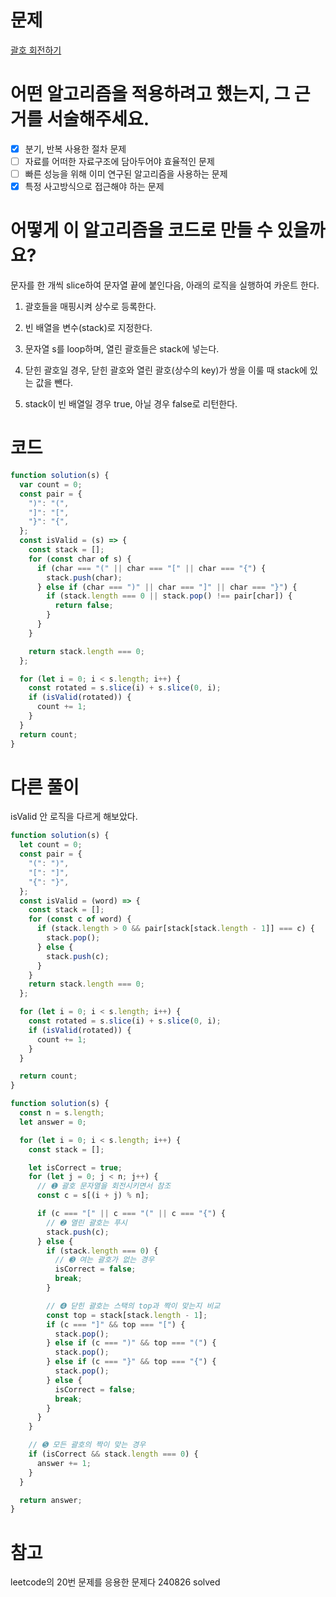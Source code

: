 # 문제

[괄호 회전하기](https://school.programmers.co.kr/learn/courses/30/lessons/76502?language=javascript)

# 어떤 알고리즘을 적용하려고 했는지, 그 근거를 서술해주세요.

- [x] 분기, 반복 사용한 절차 문제
- [ ] 자료를 어떠한 자료구조에 담아두어야 효율적인 문제
- [ ] 빠른 성능을 위해 이미 연구된 알고리즘을 사용하는 문제
- [x] 특정 사고방식으로 접근해야 하는 문제

# 어떻게 이 알고리즘을 코드로 만들 수 있을까요?

문자를 한 개씩 slice하여 문자열 끝에 붙인다음, 아래의 로직을 실행하여 카운트 한다.

1. 괄호들을 매핑시켜 상수로 등록한다.

2. 빈 배열을 변수(stack)로 지정한다.

3. 문자열 s를 loop하며, 열린 괄호들은 stack에 넣는다.

4. 닫힌 괄호일 경우, 닫힌 괄호와 열린 괄호(상수의 key)가 쌍을 이룰 때 stack에 있는 값을 뺀다.

5. stack이 빈 배열일 경우 true, 아닐 경우 false로 리턴한다.

# 코드

```js
function solution(s) {
  var count = 0;
  const pair = {
    ")": "(",
    "]": "[",
    "}": "{",
  };
  const isValid = (s) => {
    const stack = [];
    for (const char of s) {
      if (char === "(" || char === "[" || char === "{") {
        stack.push(char);
      } else if (char === ")" || char === "]" || char === "}") {
        if (stack.length === 0 || stack.pop() !== pair[char]) {
          return false;
        }
      }
    }

    return stack.length === 0;
  };

  for (let i = 0; i < s.length; i++) {
    const rotated = s.slice(i) + s.slice(0, i);
    if (isValid(rotated)) {
      count += 1;
    }
  }
  return count;
}
```

# 다른 풀이

isValid 안 로직을 다르게 해보았다.

```js
function solution(s) {
  let count = 0;
  const pair = {
    "(": ")",
    "[": "]",
    "{": "}",
  };
  const isValid = (word) => {
    const stack = [];
    for (const c of word) {
      if (stack.length > 0 && pair[stack[stack.length - 1]] === c) {
        stack.pop();
      } else {
        stack.push(c);
      }
    }
    return stack.length === 0;
  };

  for (let i = 0; i < s.length; i++) {
    const rotated = s.slice(i) + s.slice(0, i);
    if (isValid(rotated)) {
      count += 1;
    }
  }

  return count;
}
```

```js
function solution(s) {
  const n = s.length;
  let answer = 0;

  for (let i = 0; i < s.length; i++) {
    const stack = [];

    let isCorrect = true;
    for (let j = 0; j < n; j++) {
      // ➊ 괄호 문자열을 회전시키면서 참조
      const c = s[(i + j) % n];

      if (c === "[" || c === "(" || c === "{") {
        // ➋ 열린 괄호는 푸시
        stack.push(c);
      } else {
        if (stack.length === 0) {
          // ➌ 여는 괄호가 없는 경우
          isCorrect = false;
          break;
        }

        // ➍ 닫힌 괄호는 스택의 top과 짝이 맞는지 비교
        const top = stack[stack.length - 1];
        if (c === "]" && top === "[") {
          stack.pop();
        } else if (c === ")" && top === "(") {
          stack.pop();
        } else if (c === "}" && top === "{") {
          stack.pop();
        } else {
          isCorrect = false;
          break;
        }
      }
    }

    // ➎ 모든 괄호의 짝이 맞는 경우
    if (isCorrect && stack.length === 0) {
      answer += 1;
    }
  }

  return answer;
}
```

# 참고

leetcode의 20번 문제를 응용한 문제다
240826 solved
